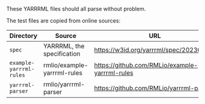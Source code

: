 These YARRRML files should all parse without problem.

The test files are copied from online sources:

| Directory               | Source                      | URL                                            | License |
| ----------------------- | --------------------------- | ---------------------------------------------- | ------- |
| `spec`                  | YARRRML, the specification  | https://w3id.org/yarrrml/spec/20230126/        | MIT     |
| `example-yarrrml-rules` | rmlio/example-yarrrml-rules | https://github.com/RMLio/example-yarrrml-rules | MIT     |
| `yarrrml-parser`        | rmlio/yarrrml-parser        | https://github.com/RMLio/yarrrml-parser        | MIT     |
